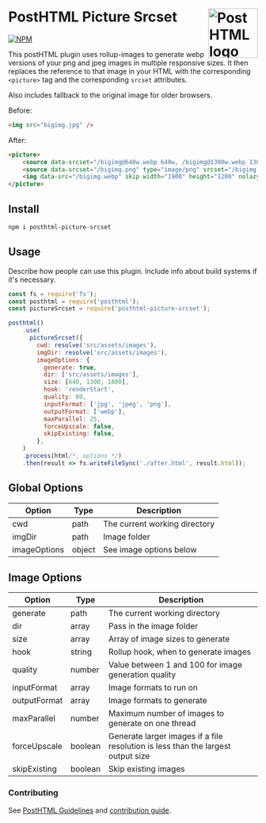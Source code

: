 # PostHTML Picture Srcset <img align="right" height="100" title="PostHTML logo" src="http://posthtml.github.io/posthtml/logo.svg">

[![NPM][npm]][npm-url]

This postHTML plugin uses rollup-images to generate webp versions of your png and jpeg images in multiple responsive sizes. It then replaces the reference to that image in your HTML with the corresponding `<picture>` tag and the corresponding `srcset` attributes.

Also includes fallback to the original image for older browsers.

Before:
``` html
<img src="bigimg.jpg" />
```

After:
``` html
<picture>
    <source data-srcset="/bigimg@640w.webp 640w, /bigimg@1300w.webp 1300w, /bigimg@1800w.webp 1800w, /bigimg.webp 1900w" type="image/webp" srcset="/bigimg@640w.webp 640w, /bigimg@1300w.webp 1300w, /bigimg@1800w.webp 1800w, /bigimg.webp 1900w">
    <source data-srcset="/bigimg.png" type="image/png" srcset="/bigimg.png">
    <img data-src="/bigimg.webp" skip width="1900" height="1200" nolazy="" alt="" src="/bigimg.webp">
</picture>
```

## Install

```bash
npm i posthtml-picture-srcset
```

## Usage

Describe how people can use this plugin. Include info about build systems if it's
necessary.

``` js
const fs = require('fs');
const posthtml = require('posthtml');
const pictureSrcset = require('posthtml-picture-srcset');

posthtml()
    .use(
      pictureSrcset({
        cwd: resolve('src/assets/images'),
        imgDir: resolve('src/assets/images'),
        imageOptions: {
          generate: true,
          dir: ['src/assets/images'],
          size: [640, 1300, 1800],
          hook: 'renderStart',
          quality: 80,
          inputFormat: ['jpg', 'jpeg', 'png'],
          outputFormat: ['webp'],
          maxParallel: 25,
          forceUpscale: false,
          skipExisting: false,
        },
    )
    .process(html/*, options */)
    .then(result => fs.writeFileSync('./after.html', result.html));


```

## Global Options

| Option      | Type | Description  |
| ----------- | ----------- |  ----------- |
| cwd         | path        | The current working directory |
| imgDir      | path        | Image folder  |
| imageOptions| object      | See image options below |

## Image Options
| Option      | Type | Description  |
| ----------- | ----------- |  ----------- |
| generate    | path        | The current working directory |
| dir         | array       | Pass in the image folder  |
| size        | array       | Array of image sizes to generate|
| hook        | string      | Rollup hook, when to generate images  |
| quality     | number      | Value between 1 and 100 for image generation quality  |
| inputFormat | array       | Image formats to run on  |
| outputFormat| array       | Image formats to generate |
| maxParallel | number      | Maximum number of images to generate on one thread  |
| forceUpscale| boolean     | Generate larger images if a file resolution is less than the largest output size  |
| skipExisting| boolean     | Skip existing images  |



### Contributing

See [PostHTML Guidelines](https://github.com/posthtml/posthtml/tree/master/docs) and [contribution guide](CONTRIBUTING.md).

[action]: https://github.com/kingkongdevs/posthtml-picture-srcset/workflows/Actions%20Status/badge.svg
[action-url]: https://github.com/kingkongdevs/posthtml-picture-srcset/actions?query=workflow%3A%22CI+tests%22

[npm]: https://img.shields.io/npm/v/posthtml-picture-srcset.svg
[npm-url]: https://npmjs.com/package/posthtml-picture-srcset

